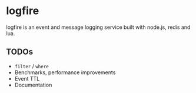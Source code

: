 logfire
=======

logfire is an event and message logging service built with node.js, redis and lua.

TODOs
-----

* `filter` / `where`
* Benchmarks, performance improvements
* Event TTL
* Documentation
